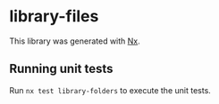 # library-files

This library was generated with [Nx](https://nx.dev).

## Running unit tests

Run `nx test library-folders` to execute the unit tests.
